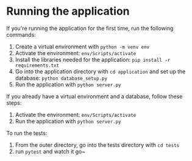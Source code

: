 # Running the application

If you're running the application for the first time, run the following commands:

1. Create a virtual environment with `python -m venv env`
2. Activate the environment: `env/Scripts/activate`
3. Install the libraries needed for the application: `pip install -r requirements.txt`
4. Go into the application directory with `cd application` and set up the database: `python database_setup.py`
5. Run the application with `python server.py`

If you already have a virtual environment and a database, follow these steps:

1. Activate the environment: `env/Scripts/activate`
2. Run the application with `python server.py`

To run the tests:

1. From the outer directory, go into the tests directory with `cd tests`
2. run `pytest` and watch it go~
